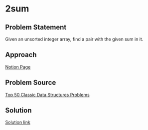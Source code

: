 # 2sum

## Problem Statement

Given an unsorted integer array, find a pair with the given sum in it.


## Approach

[Notion Page](https://gdivino.notion.site/2-Sum-be7efcf97f894294befb2e4aadfb24bc)


## Problem Source

[Top 50 Classic Data Structures Problems](https://medium.com/techie-delight/top-50-classic-data-structures-problems-2a2f68ba924c)


## Solution

[Solution link](https://www.techiedelight.com/find-pair-with-given-sum-array/)